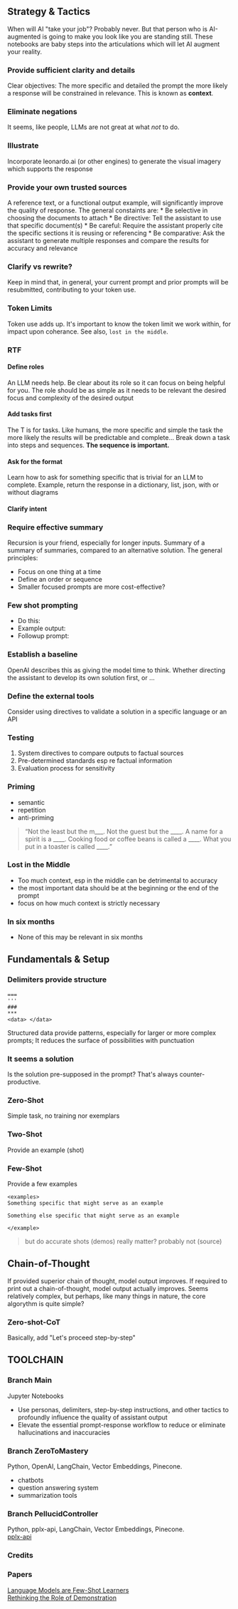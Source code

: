 
## Strategy & Tactics  
When will AI "take your job"? Probably never. But that person who is AI-augmented is going to make you look like you are standing still. These notebooks are baby steps into the articulations which will let AI augment your reality. 

### Provide sufficient clarity and details
Clear objectives: The more specific and detailed the prompt the more likely a response will be constrained in relevance. This is known as __context__.
 
### Eliminate negations  
It seems, like people, LLMs are not great at what *not* to do. 



### Illustrate  
Incorporate leonardo.ai (or other engines) to generate the visual imagery which supports the response

### Provide your own trusted sources
A reference text, or a functional output example, will significantly improve the quality of response. The general constaints are:
    * Be selective in choosing the documents to attach
    * Be directive: Tell the assistant to use that specific document(s)
    * Be careful: Require the assistant properly cite the specific sections it is reusing or referencing
    * Be comparative: Ask the assistant to generate multiple responses and compare the results for accuracy and relevance

### Clarify vs rewrite?  
Keep in mind that, in general, your current prompt and prior prompts will be resubmitted, contributing to your token use. 

### Token Limits
Token use adds up. It's important to know the token limit we work within, for impact upon coherance. See also, `lost in the middle`. 


### RTF
#### Define roles
An LLM needs help. Be clear about its role so it can focus on being helpful for you. The role should be as simple as it needs to be relevant the desired focus and complexity of the desired output
#### Add tasks first
The T is for tasks. Like humans, the more specific and simple the task the more likely the results will be predictable and complete...
Break down a task into steps and sequences. **The sequence is important.**  
#### Ask for the format  
Learn how to ask for something specific that is trivial for an LLM to complete. Example, return the response in a dictionary, list, json, with or without diagrams

#### Clarify intent

### Require effective summary
Recursion is your friend, especially for longer inputs. Summary of a summary of summaries, compared to an alternative solution. The general principles:
* Focus on one thing at a time
* Define an order or sequence
* Smaller focused prompts are more cost-effective?

### Few shot prompting
* Do this:
* Example output:
* Followup prompt:

### Establish a baseline
OpenAI describes this as giving the model time to think.
Whether directing the assistant to develop its own solution first, or ...

### Define the external tools
Consider using directives to validate a solution in a specific language or an API

### Testing
1. System directives to compare outputs to factual sources
2. Pre-determined standards esp re factual information
3. Evaluation process for sensitivity

### Priming
* semantic
* repetition
* anti-priming
> “Not the least but the m___.
Not the guest but the ____.
A name for a spirit is a ____.
Cooking food or coffee beans is called a ____.
What you put in a toaster is called ____.”

### Lost in the Middle
*  Too much context, esp in the middle can be detrimental to accuracy
* the most important data should be at the beginning or the end of the prompt
* focus on how much context is strictly necessary  

### In six months
* None of this may be relevant in six months

## Fundamentals & Setup
### Delimiters provide structure  
```
===
'''
###
***
<data> </data>
```  
Structured data provide patterns, especially for larger or more complex prompts; It reduces the surface of possibilities with punctuation
### It seems a solution
Is the solution pre-supposed in the prompt? That's always counter-productive.

### Zero-Shot
Simple task, no training nor exemplars
### Two-Shot
Provide an example (shot)
### Few-Shot  
Provide a few examples
```
<examples>
Something specific that might serve as an example

Something else specific that might serve as an example

</example>

```
> but do accurate shots (demos) really matter? probably not (source)  

## Chain-of-Thought
If provided superior chain of thought, model output improves. If required to print out a chain-of-thought, model output actually improves. Seems relatively complex, but perhaps, like many things in nature, the core algorythm is quite simple?

### Zero-shot-CoT
Basically, add "Let's proceed step-by-step"

## TOOLCHAIN  
### Branch Main  
Jupyter Notebooks
* Use personas, delimiters, step-by-step instructions, and other tactics to profoundly influence the quality of assistant output
* Elevate the essential prompt-response workflow to reduce or eliminate hallucinations and inaccuracies

### Branch ZeroToMastery
Python, OpenAI, LangChain, Vector Embeddings, Pinecone.  
* chatbots  
* question answering system  
* summarization tools  

### Branch PellucidController
Python, pplx-api, LangChain, Vector Embeddings, Pinecone.  
[pplx-api](https://blog.perplexity.ai/blog/introducing-pplx-api)  

### Credits  

### Papers  
[Language Models are Few-Shot Learners](source.not.found)  
[Rethinking the Role of Demonstration](source.not.found)